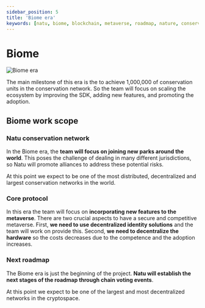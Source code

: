 ```yaml
---
sidebar_position: 5
title: 'Biome era'
keywords: [natu, biome, blockchain, metaverse, roadmap, nature, conservation]
---
```


# Biome

![Biome era](/img/biome.png)


The main milestone of this era is the to achieve 1,000,000 of conservation units in the conservation network. So the team will focus on scaling the ecosystem by improving the SDK, adding new features, and promoting the adoption.


## Biome work scope

### Natu conservation network

In the Biome era, the **team will focus on joining new parks around the world**. This poses the challenge of dealing in many different jurisdictions, so Natu will promote alliances to address these potential risks.

At this point we expect to be one of the most distributed, decentralized and largest conservation networks in the world.

### Core protocol

In this era the team will focus on **incorporating new features to the metaverse**. There are two crucial aspects to have a secure and competitive metaverse. First, **we need to use decentralized identity solutions** and the team will work on provide this. Second, **we need to decentralize the hardware** so the costs decreases due to the competence and the adoption increases.

### Next roadmap

The Biome era is just the beginning of the project. **Natu will establish the next stages of the roadmap through chain voting events**.

At this point we expect to be one of the largest and most decentralized networks in the cryptospace.